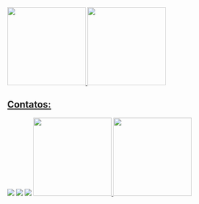<div>
<a href="https://github.com/carlosedu757">
<img height="180em" src="https://github-readme-stats.vercel.app/api/top-langs/?username=carlosedu757&layout=compact&langs_count=7&theme=dracula"/>
<img height="180em" src="https://github-readme-stats.vercel.app/api?username=carlosedu757&show_icons=true&theme=dracula&include_all_commits=true&count_private=true"/>
</div>

## Contatos:

<div>
<a href="https://instagram.com/carlos_edupita" target="_blank"><img src="https://img.shields.io/badge/-Instagram-%23E4405F?style=for-the-badge&logo=instagram&logoColor=white" target="_blank"></a>
<a href = "mailto:cerpcaca2013@gmail.com"><img src="https://img.shields.io/badge/Gmail-D14836?style=for-the-badge&logo=gmail&logoColor=white" target="_blank"></a>
<a href="https://www.linkedin.com/in/carlos-eduardo-rodrigues-pita" target="_blank"><img src="https://img.shields.io/badge/-LinkedIn-%230077B5?style=for-the-badge&logo=linkedin&logoColor=white" target="_blank"></a>   
<a href="https://github.com/carlosedu757">
<img height="180em" src="https://github-readme-stats.vercel.app/api/top-langs/?username=carlosedu757&layout=compact&langs_count=7&theme=dracula"/>
<img height="180em" src="https://github-readme-stats.vercel.app/api?username=carlosedu757&show_icons=true&theme=dracula&include_all_commits=true&count_private=true"/>
</div>
<!---
carlosedu757/carlosedu757 is a ✨ special ✨ repository because its `README.md` (this file) appears on your GitHub profile.
You can click the Preview link to take a look at your changes.
--->
